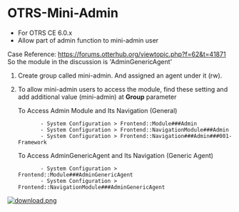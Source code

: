 # OTRS-Mini-Admin
- For OTRS CE 6.0.x
- Allow part of admin function to mini-admin user

Case Reference: https://forums.otterhub.org/viewtopic.php?f=62&t=41871  
So the module in the discussion is 'AdminGenericAgent'  

1. Create group called mini-admin. And assigned an agent under it (rw).

2. To allow mini-admin users to access the module, find these setting and add additional value (mini-admin) at **Group** parameter
    
      To Access Admin Module and Its Navigation (General)  
      
              - System Configuration > Frontend::Module###Admin  
              - System Configuration > Frontend::NavigationModule###Admin  
              - System Configuration > Frontend::Navigation###Admin###001-Framework  
            
            
      To Access AdminGenericAgent and Its Navigation (Generic Agent)  
      
              - System Configuration > Frontend::Module###AdminGenericAgent  
              - System Configuration > Frontend::NavigationModule###AdminGenericAgent  
          
  
[![download.png](https://i.postimg.cc/FKgqx6qs/download.png)](https://postimg.cc/FfzDrTN2)  